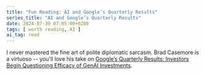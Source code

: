 ```yaml
---
title: "Fun Reading: AI and Google’s Quarterly Results"
series_title: "AI and Google’s Quarterly Results"
date: 2024-07-30 07:05:00+0200
tags: [ worth reading, AI ]
ai_tag: read
---
```

I never mastered the fine art of polite diplomatic sarcasm. Brad Casemore is a virtuoso -- you'll love his take on [Google’s Quarterly Results: Investors Begin Questioning Efficacy of GenAI Investments](https://crepuscular-circus.ghost.io/googles-quarterly-results-investors-begin-questioning-efficacy-of-genai-investments/?ref=crepuscular-circus-newsletter).
